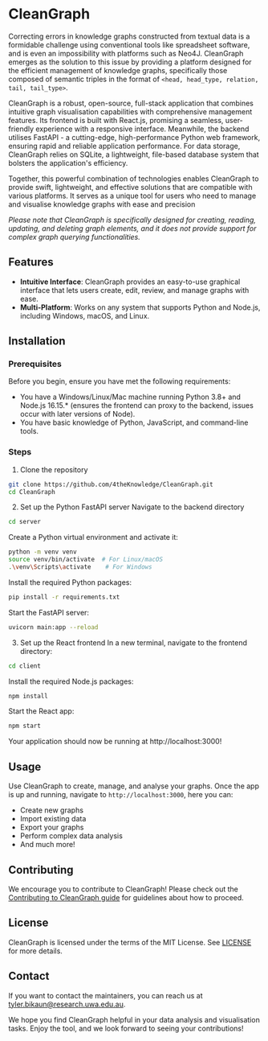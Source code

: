 # CleanGraph

Correcting errors in knowledge graphs constructed from textual data is a formidable challenge using conventional tools like spreadsheet software, and is even an impossibility with platforms such as Neo4J. CleanGraph emerges as the solution to this issue by providing a platform designed for the efficient management of knowledge graphs, specifically those composed of semantic triples in the format of `<head, head_type, relation, tail, tail_type>`.

CleanGraph is a robust, open-source, full-stack application that combines intuitive graph visualisation capabilities with comprehensive management features. Its frontend is built with React.js, promising a seamless, user-friendly experience with a responsive interface. Meanwhile, the backend utilises FastAPI - a cutting-edge, high-performance Python web framework, ensuring rapid and reliable application performance. For data storage, CleanGraph relies on SQLite, a lightweight, file-based database system that bolsters the application's efficiency.

Together, this powerful combination of technologies enables CleanGraph to provide swift, lightweight, and effective solutions that are compatible with various platforms. It serves as a unique tool for users who need to manage and visualise knowledge graphs with ease and precision

_Please note that CleanGraph is specifically designed for creating, reading, updating, and deleting graph elements, and it does not provide support for complex graph querying functionalities._

## Features

- **Intuitive Interface**: CleanGraph provides an easy-to-use graphical interface that lets users create, edit, review, and manage graphs with ease.
  <!-- - **Data Visualisation**: The application supports various types of data visualisations such as bar graphs, line graphs, pie charts, and more. -->
  <!-- - **Data Analysis**: CleanGraph is not just about data representation but also provides tools for data analysis. -->
- **Multi-Platform**: Works on any system that supports Python and Node.js, including Windows, macOS, and Linux.

## Installation

### Prerequisites

Before you begin, ensure you have met the following requirements:

- You have a Windows/Linux/Mac machine running Python 3.8+ and Node.js 16.15.\* (ensures the frontend can proxy to the backend, issues occur with later versions of Node).
- You have basic knowledge of Python, JavaScript, and command-line tools.

### Steps

1. Clone the repository

```bash
git clone https://github.com/4theKnowledge/CleanGraph.git
cd CleanGraph
```

2. Set up the Python FastAPI server
   Navigate to the backend directory

```bash
cd server
```

Create a Python virtual environment and activate it:

```bash
python -m venv venv
source venv/bin/activate  # For Linux/macOS
.\venv\Scripts\activate    # For Windows
```

Install the required Python packages:

```bash
pip install -r requirements.txt
```

Start the FastAPI server:

```bash
uvicorn main:app --reload
```

3. Set up the React frontend
   In a new terminal, navigate to the frontend directory:

```bash
cd client
```

Install the required Node.js packages:

```bash
npm install
```

Start the React app:

```bash
npm start
```

Your application should now be running at http://localhost:3000!

## Usage

Use CleanGraph to create, manage, and analyse your graphs. Once the app is up and running, navigate to `http://localhost:3000`, here you can:

- Create new graphs
- Import existing data
- Export your graphs
- Perform complex data analysis
- And much more!

## Contributing

We encourage you to contribute to CleanGraph! Please check out the [Contributing to CleanGraph guide]() for guidelines about how to proceed.

## License

CleanGraph is licensed under the terms of the MIT License. See [LICENSE]() for more details.

## Contact

If you want to contact the maintainers, you can reach us at tyler.bikaun@research.uwa.edu.au.

We hope you find CleanGraph helpful in your data analysis and visualisation tasks. Enjoy the tool, and we look forward to seeing your contributions!
